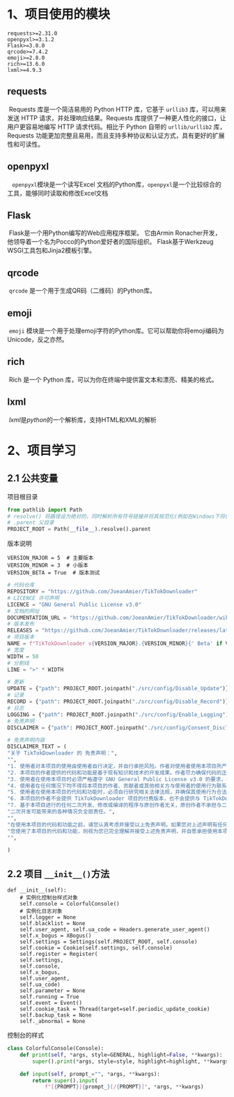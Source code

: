 # 1、项目使用的模块

```
requests>=2.31.0
openpyxl>=3.1.2
Flask>=3.0.0
qrcode>=7.4.2
emoji>=2.8.0
rich>=13.6.0
lxml>=4.9.3
```

## **requests**

​		Requests 库是一个简洁易用的 Python HTTP 库，它基于 `urllib3` 库，可以用来发送 HTTP  请求，并处理响应结果。Requests 库提供了一种更人性化的接口，让用户更容易地编写 HTTP 请求代码。相比于 Python 自带的  `urllib/urllib2` 库，Requests 功能更加完整且易用，而且支持多种协议和认证方式，具有更好的扩展性和可读性。

## **openpyxl**

​		` openpyxl`模块是一个读写Excel 文档的Python库，`openpyxl`是一个比较综合的工具，能够同时读取和修改Excel文档

## **Flask**

​		Flask是一个用Python编写的Web应用程序框架。 它由Armin Ronacher开发，他领导着一个名为Pocco的Python爱好者的国际组织。 Flask基于Werkzeug WSGI工具包和Jinja2模板引擎。

## **qrcode**

​		`qrcode` 是一个用于生成QR码（二维码）的Python库。

## **emoji**

​		`emoji` 模块是一个用于处理emoji字符的Python库。它可以帮助你将emoji编码为Unicode，反之亦然。

## **rich**

​		Rich 是一个 Python 库，可以为你在终端中提供富文本和漂亮、精美的格式。

## **lxml**

​		*lxml*是*python*的一个解析库，支持HTML和XML的解析

# 2、项目学习

## 2.1 公共变量

项目根目录

```python
from pathlib import Path
# resolve() 将路径设为绝对的，同时解析所有符号链接并将其规范化(例如在Windows下将斜杠转换为反斜杠)。
# .parent 父目录
PROJECT_ROOT = Path(__file__).resolve().parent
```

版本说明

```
VERSION_MAJOR = 5  # 主要版本
VERSION_MINOR = 3  # 小版本
VERSION_BETA = True  # 版本测试
```



```python
# 代码仓库
REPOSITORY = "https://github.com/JoeanAmier/TikTokDownloader"
# LICENCE 许可声明
LICENCE = "GNU General Public License v3.0"
# 文档的网址
DOCUMENTATION_URL = "https://github.com/JoeanAmier/TikTokDownloader/wiki/Documentation"
# 版本发布
RELEASES = "https://github.com/JoeanAmier/TikTokDownloader/releases/latest"
# 项目版本
NAME = f"TikTokDownloader v{VERSION_MAJOR}.{VERSION_MINOR}{' Beta' if VERSION_BETA else ''}"
# 宽度
WIDTH = 50
# 分割线
LINE = ">" * WIDTH
```



```python
# 更新
UPDATE = {"path": PROJECT_ROOT.joinpath("./src/config/Disable_Update")}
# 记录
RECORD = {"path": PROJECT_ROOT.joinpath("./src/config/Disable_Record")}
# 日志
LOGGING = {"path": PROJECT_ROOT.joinpath("./src/config/Enable_Logging")}
# 免责声明
DISCLAIMER = {"path": PROJECT_ROOT.joinpath("./src/config/Consent_Disclaimer")}
```



```python
# 免责声明内容
DISCLAIMER_TEXT = (
"关于 TikTokDownloader 的 免责声明：",
"",
"1. 使用者对本项目的使用由使用者自行决定，并自行承担风险。作者对使用者使用本项目所产生的任何损失、责任、或风险概不负责。",
"2. 本项目的作者提供的代码和功能是基于现有知识和技术的开发成果。作者尽力确保代码的正确性和安全性，但不保证代码完全没有错误或缺陷。",
"3. 使用者在使用本项目时必须严格遵守 GNU General Public License v3.0 的要求，并在适当的地方注明使用了 GNU General Public License v3.0 的代码。",
"4. 使用者在任何情况下均不得将本项目的作者、贡献者或其他相关方与使用者的使用行为联系起来，或要求其对使用者使用本项目所产生的任何损失或损害负责。",
"5. 使用者在使用本项目的代码和功能时，必须自行研究相关法律法规，并确保其使用行为合法合规。任何因违反法律法规而导致的法律责任和风险，均由使用者自行承担。",
"6. 本项目的作者不会提供 TikTokDownloader 项目的付费版本，也不会提供与 TikTokDownloader 项目相关的任何商业服务。",
"7. 基于本项目进行的任何二次开发、修改或编译的程序与原创作者无关，原创作者不承担与二次开发行为或其结果相关的任何责任，使用者应自行对因"
"二次开发可能带来的各种情况负全部责任。",
"",
"在使用本项目的代码和功能之前，请您认真考虑并接受以上免责声明。如果您对上述声明有任何疑问或不同意，请不要使用本项目的代码和功能。如果"
"您使用了本项目的代码和功能，则视为您已完全理解并接受上述免责声明，并自愿承担使用本项目的一切风险和后果。",
"",

)
```

## 2.2 项目 `__init__()`方法

```
def __init__(self):
	# 实例化控制台样式对象
    self.console = ColorfulConsole()
    # 实例化日志对象
    self.logger = None
    self.blacklist = None
    self.user_agent, self.ua_code = Headers.generate_user_agent()
    self.x_bogus = XBogus()
    self.settings = Settings(self.PROJECT_ROOT, self.console)
    self.cookie = Cookie(self.settings, self.console)
    self.register = Register(
    self.settings,
    self.console,
    self.x_bogus,
    self.user_agent,
    self.ua_code)
    self.parameter = None
    self.running = True
    self.event = Event()
    self.cookie_task = Thread(target=self.periodic_update_cookie)
    self.backup_task = None
    self._abnormal = None
```

控制台的样式

```python
class ColorfulConsole(Console):
    def print(self, *args, style=GENERAL, highlight=False, **kwargs):
        super().print(*args, style=style, highlight=highlight, **kwargs)

    def input(self, prompt_="", *args, **kwargs):
        return super().input(
            f"[{PROMPT}]{prompt_}[/{PROMPT}]", *args, **kwargs)
```

